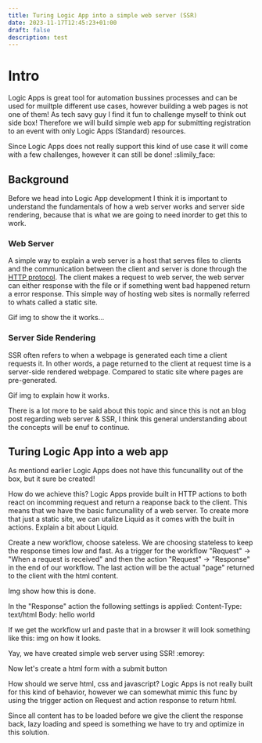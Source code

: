 ```yaml
---
title: Turing Logic App into a simple web server (SSR)
date: 2023-11-17T12:45:23+01:00
draft: false
description: test
---
```



# Intro
Logic Apps is great tool for automation bussines processes and can be used for muiltple different use cases, however building a web pages is not one of them! As tech savy guy I find it fun to challenge myself to think out side box! Therefore we will build simple web app for submitting registration to an event with only Logic Apps (Standard) resources.

Since Logic Apps does not really support this kind of use case it will come with a few challenges, however it can still be done! :slimily_face:

## Background
Before we head into Logic App development I think it is important to understand the fundamentals of how a web server works and server side rendering, because that is what we are going to need inorder to get this to work.

### Web Server 
A simple way to explain a web server is a host that serves files to clients and the communication between the client and server is done through the [HTTP protocol]().
The client makes a request to web server, the web server can either response with the file or if something went bad happened return a error response.
This simple way of hosting web sites is normally referred to whats called a static site.

Gif img to show the it works...

### Server Side Rendering
SSR often refers to when a webpage is generated each time a client requests it. In other words, a page returned to the client at request time is a server-side rendered webpage. Compared to static site where pages are pre-generated. [](https://dev.to/ebereplenty/server-side-rendering-ssr-vs-static-site-generation-ssg-214k)

Gif img to explain how it works.

There is a lot more to be said about this topic and since this is not an blog post regarding web server & SSR, I think this general understanding about the concepts will be enuf to continue.

## Turing Logic App into a web app 
As mentiond earlier Logic Apps does not have this funcunallity out of the box, but it sure be created! 

How do we achieve this?
Logic Apps provide built in HTTP actions to both react on incomming request and return a reaponse back to the client. This means that we have the basic funcunallity of a web server. 
To create more that just a static site, we can utalize Liquid as it comes with the built in actions. Explain a bit about Liquid.

Create a new workflow, choose sateless. We are choosing stateless to keep the response times low and fast. As a trigger for the workflow "Request" -> "When a request is received" and then the action "Request" -> "Response" in the end of our workflow. The last action will be the actual "page" returned to the client with the html content.

Img show how this is done.

In the "Response" action the following settings is applied: 
Content-Type: text/html
Body: <html>hello world</html>

If we get the workflow url and paste that in a browser it will look something like this:
img on how it looks.

Yay, we have created simple web server using SSR! :emorey:


Now let's create a html form with a submit button 


How should we serve html, css and javascript? 
Logic Apps is not really built for this kind of behavior, however we can somewhat mimic this func by using the trigger action on Request and action response to return html. 

Since all content has to be loaded before we give the client the response back, lazy loading and speed is something we have to try and optimize in this solution.
